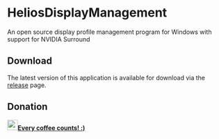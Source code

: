 # HeliosDisplayManagement
An open source display profile management program for Windows with support for NVIDIA Surround

## Download
The latest version of this application is available for download via the [release](https://github.com/falahati/HeliosDisplayManagement/releases) page.

## Donation
[<img width="24" height="24" src="http://icons.iconarchive.com/icons/sonya/swarm/256/Coffee-icon.png"/>**Every coffee counts! :)**](https://www.coinpayments.net/index.php?cmd=_donate&reset=1&merchant=820707aded07845511b841f9c4c335cd&item_name=Donate&currency=USD&amountf=10.00000000&allow_amount=1&want_shipping=0&allow_extra=1)
